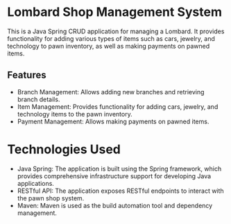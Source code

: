 # Lombard Shop Management System

This is a Java Spring CRUD application for managing a Lombard. It provides functionality for adding various types of items such as cars, jewelry, and technology to pawn inventory, as well as making payments on pawned items.

## Features

- Branch Management: Allows adding new branches and retrieving branch details.
- Item Management: Provides functionality for adding cars, jewelry, and technology items to the pawn inventory.
- Payment Management: Allows making payments on pawned items.

# Technologies Used
- Java Spring: The application is built using the Spring framework, which provides comprehensive infrastructure support for developing Java applications.
- RESTful API: The application exposes RESTful endpoints to interact with the pawn shop system.
- Maven: Maven is used as the build automation tool and dependency management.

